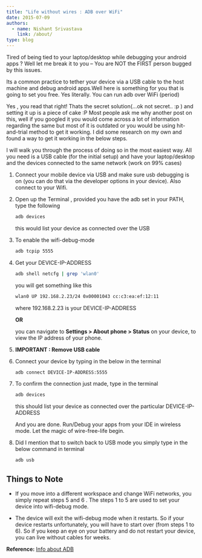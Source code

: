 ```yaml
---
title: "Life without wires : ADB over WiFi"
date: 2015-07-09
authors:
  - name: Nishant Srivastava
    link: /about/
type: blog
---
```


Tired of being tied to your laptop/desktop while debugging your android apps ?
Well let me break it to you – You are NOT the FIRST person bugged by this issues.

Its a common practice to tether your device via a USB cable to the host machine and debug android apps.Well here is something for you that is going to set you free. Yes literally. You can run adb over WiFi (period)

Yes , you read that right! Thats the secret solution(…ok not secret.. :p ) and setting it up is a piece of cake :P
Most people ask me why another post on this, well if you googled it you would come across a lot of information regarding the same but most of it is outdated or you would be using hit-and-trial method to get it working. I did some research on my own and found a way to get it working in the below steps.

I will walk you through the process of doing so in the most easiest way.
All you need is a USB cable (for the initial setup) and have your laptop/desktop and the devices connected to the same network (work on 99% cases)

1. Connect your mobile device via USB and make sure usb debugging is on (you can do that via the developer options in your device).
   Also connect to your Wifi.

1. Open up the Terminal , provided you have the adb set in your PATH, type the following

   ```sh
   adb devices
   ```

   this would list your device as connected over the USB

1. To enable the wifi-debug-mode

   ```sh
   adb tcpip 5555
   ```

1. Get your DEVICE-IP-ADDRESS

   ```sh
   adb shell netcfg | grep 'wlan0'
   ```

   you will get something like this

   ```sh
   wlan0 UP 192.168.2.23/24 0x00001043 cc:c3:ea:ef:12:11
   ```

   where 192.168.2.23 is your DEVICE-IP-ADDRESS

   **OR**

   you can navigate to **Settings > About phone > Status** on your device, to view the IP address of your phone.

1. **IMPORTANT : Remove USB cable**

1. Connect your device by typing in the below in the terminal

   ```sh
   adb connect DEVICE-IP-ADDRESS:5555
   ```

1. To confirm the connection just made, type in the terminal

   ```sh
   adb devices
   ```

   this should list your device as connected over the particular DEVICE-IP-ADDRESS

   And you are done. Run/Debug your apps from your IDE in wireless mode. Let the magic of wire-free-life begin.

1. Did I mention that to switch back to USB mode you simply type in the below command in terminal

   ```sh
   adb usb
   ```

## Things to Note

- If you move into a different workspace and change WiFi networks, you simply repeat steps 5 and 6 . The steps 1 to 5 are used to set your device into wifi-debug mode.

- The device will exit the wifi-debug mode when it restarts. So if your device restarts unfortunately, you will have to start over (from steps 1 to 6). So if you keep an eye on your battery and do not restart your device, you can live without cables for weeks.

**Reference:**
[Info about ADB](http://developer.android.com/tools/help/adb.html)
